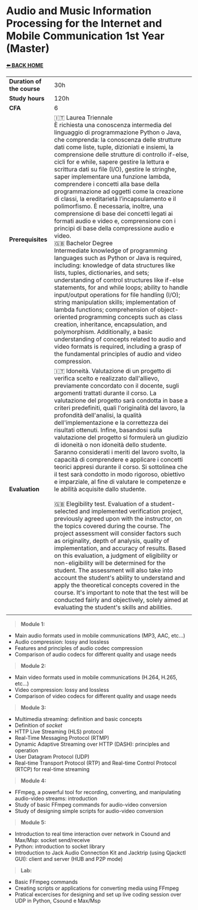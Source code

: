 # **Audio and Music Information Processing for the Internet and Mobile Communication 1st Year (Master)**

[**⬅️ BACK HOME**](/HOME.md)  

|                          |     |
|:-------------------------|:----|  
|**Duration of the course**|30h  |
|**Study hours**           |120h |
|**CFA**                   |6    |
|**Prerequisites**         |🇮🇹 Laurea Triennale<br>È richiesta una conoscenza intermedia del linguaggio di programmazione Python o Java, che comprenda: la conoscenza delle strutture dati come liste, tuple, dizioniati e insiemi, la comprensione delle strutture di controllo if-else, cicli for e while, sapere gestire la lettura e scrittura dati su file (I/O), gestire le stringhe, saper implementare una funzione lambda, comprendere i concetti alla base della programmazione ad oggetti come la creazione di classi, la ereditarietà l’incapsulamento e il polimorfismo. È necessaria, inoltre, una comprensione di base dei concetti legati ai formati audio e video e, comprensione con i principi di base della compressione audio e video.<br>🇬🇧 Bachelor Degree<br>Intermediate knowledge of programming languages such as Python or Java is required, including: knowledge of data structures like lists, tuples, dictionaries, and sets; understanding of control structures like if-else statements, for and while loops; ability to handle input/output operations for file handling (I/O); string manipulation skills; implementation of lambda functions; comprehension of object-oriented programming concepts such as class creation, inheritance, encapsulation, and polymorphism. Additionally, a basic understanding of concepts related to audio and video formats is required, including a grasp of the fundamental principles of audio and video compression. |
|**Evaluation**            |🇮🇹 Idoneità. Valutazione di un progetto di verifica scelto e realizzato dall'allievo, previamente concordato con il docente, sugli argomenti trattati durante il corso. La valutazione del progetto sarà condotta in base a criteri predefiniti, quali l'originalità del lavoro, la profondità dell'analisi, la qualità dell'implementazione e la correttezza dei risultati ottenuti. Infine, basandosi sulla valutazione del progetto si formulerà un giudizio di idoneità o non idoneità dello studente. Saranno considerati i meriti del lavoro svolto, la capacità di comprendere e applicare i concetti teorici appresi durante il corso. Si sottolinea che il test sarà condotto in modo rigoroso, obiettivo e imparziale, al fine di valutare le competenze e le abilità acquisite dallo studente.<br><br>🇬🇧 Elegibility test. Evaluation of a student-selected and implemented verification project, previously agreed upon with the instructor, on the topics covered during the course. The project assessment will consider factors such as originality, depth of analysis, quality of implementation, and accuracy of results. Based on this evaluation, a judgment of eligibility or non-eligibility will be determined for the student. The assessment will also take into account the student's ability to understand and apply the theoretical concepts covered in the course. It's important to note that the test will be conducted fairly and objectively, solely aimed at evaluating the student's skills and abilities.|
|                          |     |

>**Module 1:**

- Main audio formats used in mobile communications (MP3, AAC, etc...)
- Audio compression: lossy and lossless
- Features and principles of audio codec compression
- Comparison of audio codecs for different quality and usage needs

>**Module 2:**

- Main video formats used in mobile communications (H.264, H.265, etc...)
- Video compression: lossy and lossless
- Comparison of video codecs for different quality and usage needs

>**Module 3:**

- Multimedia streaming: definition and basic concepts
- Definition of *socket*
- HTTP Live Streaming (HLS) protocol
- Real-Time Messaging Protocol (RTMP)
- Dynamic Adaptive Streaming over HTTP (DASH): principles and operation
- User Datagram Protocol (UDP)
- Real-time Transport Protocol (RTP) and Real-time Control Protocol (RTCP) for real-time streaming

>**Module 4:**

- FFmpeg, a powerful tool for recording, converting, and manipulating audio-video streams: introduction
- Study of basic FFmpeg commands for audio-video conversion
- Study of designing simple scripts for audio-video conversion

>**Module 5:**  

- Introduction to real time interaction over network in Csound and Max/Msp: socket send/receive
- Python: introduction to socket library
- Introduction to Jack Audio Connection Kit and Jacktrip (using Qjackctl GUI): client and server (HUB and P2P mode)

>**Lab:**

- Basic FFmpeg commands
- Creating scripts or applications for converting media using FFmpeg
- Pratical excercises for designing and set up live coding session over UDP in Python, Csound e Max/Msp  

